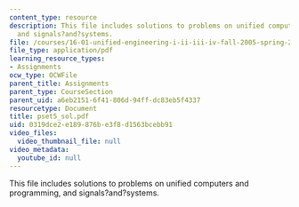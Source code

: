 ```yaml
---
content_type: resource
description: This file includes solutions to problems on unified computers and programming,
  and signals?and?systems.
file: /courses/16-01-unified-engineering-i-ii-iii-iv-fall-2005-spring-2006/0319dce2e189876be3f8d1563bcebb91_pset5_sol.pdf
file_type: application/pdf
learning_resource_types:
- Assignments
ocw_type: OCWFile
parent_title: Assignments
parent_type: CourseSection
parent_uid: a6eb2151-6f41-806d-94ff-dc83eb5f4337
resourcetype: Document
title: pset5_sol.pdf
uid: 0319dce2-e189-876b-e3f8-d1563bcebb91
video_files:
  video_thumbnail_file: null
video_metadata:
  youtube_id: null
---
```

This file includes solutions to problems on unified computers and programming, and signals?and?systems.